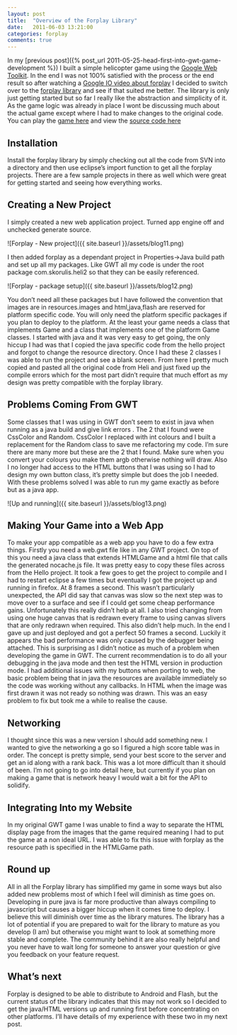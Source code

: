 ```yaml
---
layout: post
title:  "Overview of the Forplay Library"
date:   2011-06-03 13:21:00
categories: forplay
comments: true
---
```


In my [previous post]({% post_url 2011-05-25-head-first-into-gwt-game-development %}) I built a simple helicopter game using the [Google Web Toolkit]. In the end I was not 100% satisfied with the process or the end result so after watching a [Google IO video about forplay] I decided to switch over to the [forplay library] and see if that suited me better. The library is only just getting started but so far I really like the abstraction and simplicity of it. As the game logic was already in place I wont be discussing much about the actual game except where I had to make changes to the original code.
You can play the [game here] and view the [source code here]

Installation
------------

Install the forplay library by simply checking out all the code from SVN into a directory and then use eclipse’s import function to get all the forplay projects. There are a few sample projects in there as well which were great for getting started and seeing how everything works.

Creating a New Project
------------------------

I simply created a new web application project. Turned app engine off and unchecked generate source.

![Forplay - New project]({{ site.baseurl }}/assets/blog11.png)

I then added forplay as a dependant project in Properties->Java build path and set up all my packages. Like GWT all my code is under the root package com.skorulis.heli2 so that they can be easily referenced.

![Forplay - package setup]({{ site.baseurl }}/assets/blog12.png)

You don’t need all these packages but I have followed the convention that images are in resources.images and html,java,flash are reserved for platform specific code. You will only need the platform specific packages if you plan to deploy to the platform.
At the least your game needs a class that implements Game and a class that implements one of the platform Game classes. I started with java and it was very easy to get going, the only hiccup I had was that I copied the java specific code from the hello project and forgot to change the resource directory. Once I had these 2 classes I was able to run the project and see a blank screen.
From here I pretty much copied and pasted all the original code from Heli and just fixed up the compile errors which for the most part didn’t require that much effort as my design was pretty compatible with the forplay library.

Problems Coming From GWT
--------------------------

Some classes that I was using in GWT don’t seem to exist in java when running as a java build and give link errors . The 2 that I found were CssColor and Random. CssColor I replaced with int colours and I built a replacement for the Random class to save me refactoring my code. I’m sure there are many more but these are the 2 that I found. Make sure when you convert your colours you make them argb otherwise nothing will draw. Also I no longer had access to the HTML buttons that I was using so I had to design my own button class, it’s pretty simple but does the job I needed.
With these problems solved I was able to run my game exactly as before but as a java app.

![Up and running]({{ site.baseurl }}/assets/blog13.png)

Making Your Game into a Web App
-------------

To make your app compatible as a web app you have to do a few extra things. Firstly you need a web.gwt file like in any GWT project. On top of this you need  a java class that extends HTMLGame  and a html file that calls the generated nocache.js file.  It was pretty easy to copy these files across from the Hello project.
It took a few goes to get the project to compile and I had to restart eclipse a few times but eventually I got the project up and running in firefox. At 8 frames a second.  This wasn’t particularly unexpected, the API did say that canvas was slow so the next step was to move over to a surface and see if I could get some cheap performance gains. Unfortunately this really didn’t help at all. I also tried changing from using one huge canvas that is redrawn every frame to using canvas slivers that are only redrawn when required. This also didn’t help much. In the end I gave up and just deployed and got a perfect 50 frames a second. Luckily it appears the bad performance was only caused by the debugger being attached. This is surprising as I didn’t notice as much of a problem when developing the game in GWT. The current recommendation is to do all your debugging in the java mode and then test the HTML version in production mode.
I had additional issues with my buttons when porting to web, the basic problem being that in java the resources are available immediately so the code was working without any callbacks. In HTML when the image was first drawn it was not ready so nothing was drawn. This was an easy problem to fix but took me a while to realise the cause.

Networking
----------
I thought since this was a new version I should add something new. I wanted to give the networking a go so I figured a high score table was in order. The concept is pretty simple, send your best score to the server and get an id along with a rank back. This was a lot more difficult than it should of been. I’m not going to go into detail here, but currently if you plan on making a game that is network heavy I would wait a bit for the API to solidify.

Integrating Into my Website
------------

In my original GWT game I was unable to find a way to separate the HTML display page from the images that the game required meaning I had to put the game at a non ideal URL. I was able to fix this issue with forplay as the resource path is specified in the HTMLGame path.

Round up
---------

All in all the Forplay library has simplified my game in some ways but also added new problems most of which I feel will diminish as time goes on. Developing in pure java is far more productive than always compiling to javascript but causes a bigger hiccup when it comes time to deploy. I believe this will diminish over time as the library matures. The library has a lot of potential if you are prepared to wait for the library to mature as you develop (I am) but otherwise you might want to look at something more stable and complete. The community behind it are also really helpful and you never have to wait long for someone to answer your question or give you feedback on your feature request.

What’s next
-----------

Forplay is designed to be able to distribute to Android and Flash, but the current status of the library indicates that this may not work so I decided to get the java/HTML versions up and running first before concentrating on other platforms. I’ll have details of my experience with these two in my next post.

[Google Web Toolkit]: http://code.google.com/webtoolkit/
[Google IO video about forplay]: https://www.youtube.com/watch?v=F_sbusEUz5w
[forplay library]: http://code.google.com/p/forplay/
[game here]: http://www.skorulis.com/flash/gwtgame/1
[source code here]: https://github.com/skorulis/heli2